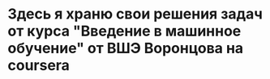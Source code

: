 # Здесь я храню свои решения задач от курса "Введение в машинное обучение" от ВШЭ Воронцова на coursera
